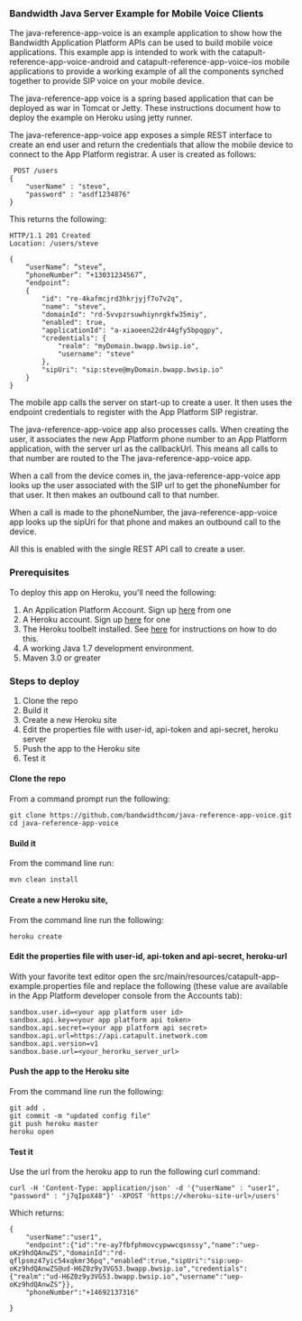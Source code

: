### Bandwidth Java Server Example for Mobile Voice Clients

The java-reference-app-voice is an example application to show how the Bandwidth Application Platform APIs can be used to build mobile voice applications. This example app is intended to work with the catapult-reference-app-voice-android and catapult-reference-app-voice-ios mobile applications to provide a working example of all the components synched together to provide SIP voice on your mobile device.

The java-reference-app voice is a spring based application that can be deployed as war in Tomcat or Jetty. These instructions document how to deploy the example on Heroku using jetty runner.

The java-reference-app-voice app exposes a simple REST interface to create an end user and return the credentials that allow the mobile device to connect to the App Platform registrar. A user is created as follows:
 
```
 POST /users
{
	"userName" : "steve", 
	"password" : "asdf1234876"
}
```


This returns the following:

```
HTTP/1.1 201 Created 
Location: /users/steve

{
	“userName”: “steve”,
	“phoneNumber”: “+13031234567”,
    “endpoint”: 
    {
    	"id": "re-4kafmcjrd3hkrjyjf7o7v2q",
    	"name": "steve",
    	"domainId": "rd-5vvpzrsuwhiynrgkfw35miy",
    	"enabled": true,
    	"applicationId": "a-xiaoeen22dr44gfy5bpqgpy",
    	"credentials": {
      		"realm": "myDomain.bwapp.bwsip.io",
      		"username": "steve"
    	},
    	"sipUri": "sip:steve@myDomain.bwapp.bwsip.io"
    }
}
```

The mobile app calls the server on start-up to create a user. It then uses the endpoint credentials to register with the App Platform SIP registrar.

The java-reference-app-voice app also processes calls. When creating the user, it associates the new App Platform phone number to an App Platform application, with the server url as the callbackUrl. This means all calls to that number are routed to the The java-reference-app-voice app.

When a call from the device comes in, the java-reference-app-voice app looks up the user associated with the SIP url to get the phoneNumber for that user. It then makes an outbound call to that number.

When a call is made to the phoneNumber, the java-reference-app-voice app looks up the sipUri for that phone and makes an outbound call to the device.

All this is enabled with the single REST API call to create a user.

### Prerequisites
To deploy this app on Heroku, you'll need the following:

1. An Application Platform Account. Sign up [here](https://catapult.inetwork.com/pages/signup.jsf) from one 
2. A Heroku account. Sign up [here](https://signup.heroku.com/www-header) for one 
3. The Heroku toolbelt installed. See [here](https://toolbelt.heroku.com/) for instructions on how to do this.
4. A working Java 1.7 development environment.
5. Maven 3.0 or greater

### Steps to deploy

1. Clone the repo
2. Build it
3. Create a new Heroku site
4. Edit the properties file with user-id, api-token and api-secret, heroku server
5. Push the app to the Heroku site
6. Test it

#### Clone the repo

From a command prompt run the following:

```
git clone https://github.com/bandwidthcom/java-reference-app-voice.git
cd java-reference-app-voice
```

#### Build it

From the command line run:

```
mvn clean install
```

#### Create a new Heroku site, 

From the command line run the following:

```
heroku create
```

#### Edit the properties file with user-id, api-token and api-secret, heroku-url

With your favorite text editor open the src/main/resources/catapult-app-example.properties file and replace the following (these value are available in the App Platform developer console from the Accounts tab):

```
sandbox.user.id=<your app platform user id>
sandbox.api.key=<your app platform api token>
sandbox.api.secret=<your app platform api secret>
sandbox.api.url=https://api.catapult.inetwork.com
sandbox.api.version=v1
sandbox.base.url=<your_herorku_server_url>
```

#### Push the app to the Heroku site

From the command line run the following:

```
git add .
git commit -m "updated config file"
git push heroku master
heroku open
```

#### Test it

Use the url from the heroku app to run the following curl command:

```
curl -H 'Content-Type: application/json' -d '{"userName" : "user1", "password" : "j7qIpoX48"}' -XPOST 'https://<heroku-site-url>/users'
```

Which returns:

```
{
    "userName":"user1",
    "endpoint":{"id":"re-ay7fbfphmovcypwwcqsnssy","name":"uep-oKz9hdQAnwZS","domainId":"rd-qflpsmz47yic54xqkmr36pq","enabled":true,"sipUri":"sip:uep-oKz9hdQAnwZS@ud-H6Z0z9y3VG53.bwapp.bwsip.io","credentials":{"realm":"ud-H6Z0z9y3VG53.bwapp.bwsip.io","username":"uep-oKz9hdQAnwZS"}},
    "phoneNumber":"+14692137316"
    
}
```




